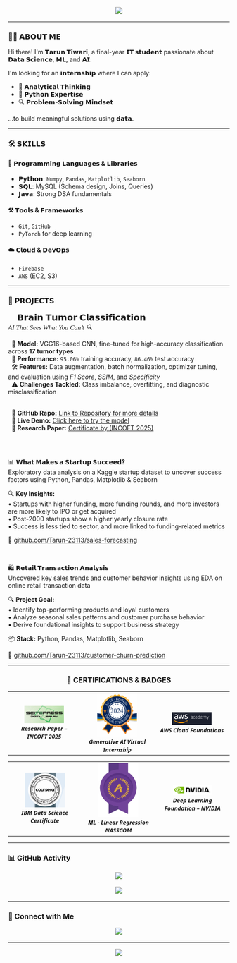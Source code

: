 <!-- GitHub Profile README | Tarun Tiwari -->

<p align="center">
  <img src="https://readme-typing-svg.herokuapp.com?font=Fira+Code&size=30&duration=3000&pause=1000&center=true&vCenter=true&width=800&height=60&lines=Hi+%F0%9F%91%8B%2C+I'm+Tarun+Tiwari;Final+Year+IT+Student+%F0%9F%8E%93;Data+Science+%26+AI+Enthusiast+%F0%9F%A7%A0;Lifelong+Learner+%F0%9F%93%96+Always+Curious" />
</p>

---

### 🧑‍💻 𝗔𝗕𝗢𝗨𝗧 𝗠𝗘
Hi there! I'm **𝗧𝗮𝗿𝘂𝗻 𝗧𝗶𝘄𝗮𝗿𝗶**, a final-year **𝗜𝗧 𝘀𝘁𝘂𝗱𝗲𝗻𝘁** passionate about **𝗗𝗮𝘁𝗮 𝗦𝗰𝗶𝗲𝗻𝗰𝗲**, **𝗠𝗟**, and **𝗔𝗜**.

I'm looking for an **𝗶𝗻𝘁𝗲𝗿𝗻𝘀𝗵𝗶𝗽** where I can apply:

- 🧠 𝗔𝗻𝗮𝗹𝘆𝘁𝗶𝗰𝗮𝗹 𝗧𝗵𝗶𝗻𝗸𝗶𝗻𝗴  
- 🐍 𝗣𝘆𝘁𝗵𝗼𝗻 𝗘𝘅𝗽𝗲𝗿𝘁𝗶𝘀𝗲  
- 🔍 𝗣𝗿𝗼𝗯𝗹𝗲𝗺-𝗦𝗼𝗹𝘃𝗶𝗻𝗴 𝗠𝗶𝗻𝗱𝘀𝗲𝘁

...to build meaningful solutions using **𝗱𝗮𝘁𝗮**.

---

### 🛠️ 𝗦𝗞𝗜𝗟𝗟𝗦

#### 📌 𝗣𝗿𝗼𝗴𝗿𝗮𝗺𝗺𝗶𝗻𝗴 𝗟𝗮𝗻𝗴𝘂𝗮𝗴𝗲𝘀 & 𝗟𝗶𝗯𝗿𝗮𝗿𝗶𝗲𝘀
- **𝗣𝘆𝘁𝗵𝗼𝗻**: `Numpy`, `Pandas`, `Matplotlib`, `Seaborn`  
- **𝗦𝗤𝗟**: MySQL (Schema design, Joins, Queries)  
- **𝗝𝗮𝘃𝗮**: Strong DSA fundamentals  

#### ⚒️ 𝗧𝗼𝗼𝗹𝘀 & 𝗙𝗿𝗮𝗺𝗲𝘄𝗼𝗿𝗸𝘀
- `Git`, `GitHub`  
- `PyTorch` for deep learning  

#### ☁️ 𝗖𝗹𝗼𝘂𝗱 & 𝗗𝗲𝘃𝗢𝗽𝘀
- `Firebase`  
- `AWS` (EC2, S3)

---


### 🚀 𝗣𝗥𝗢𝗝𝗘𝗖𝗧𝗦

<p align="left" style="font-family: Perpetua, serif;">
  <strong style="font-size: 20px;">🧠 𝗕𝗿𝗮𝗶𝗻 𝗧𝘂𝗺𝗼𝗿 𝗖𝗹𝗮𝘀𝘀𝗶𝗳𝗶𝗰𝗮𝘁𝗶𝗼𝗻</strong><br>
  <em style="font-size: 15px;">AI That Sees What You Can’t 🔍</em><br>
  <div align="left" style="display: inline-block; text-align: left; max-width: 600px; margin: 0 auto;">
  &nbsp;&nbsp;🚀 <b>Model:</b> VGG16-based CNN, fine-tuned for high-accuracy classification across <b>17 tumor types</b><br>
  &nbsp;&nbsp;🧪 <b>Performance:</b> <code>95.06%</code> training accuracy, <code>86.46%</code> test accuracy<br>
  &nbsp;&nbsp;🛠️ <b>Features:</b> Data augmentation, batch normalization, optimizer tuning, and evaluation using <i>F1 Score</i>, <i>SSIM</i>, and <i>Specificity</i><br>
  &nbsp;&nbsp;⚠️ <b>Challenges Tackled:</b> Class imbalance, overfitting, and diagnostic misclassification<br><br>

  &nbsp;&nbsp;🔗 <b>GitHub Repo:</b> <a href="https://github.com/Tarun-23113/BrainTumorModel" target="_blank">Link to Repository for more details</a><br>
  &nbsp;&nbsp;🔬 <b>Live Demo:</b> <a href="https://tumordetection-jd9cbxjgyb5glaiaxxgpgu.streamlit.app/" target="_blank">Click here to try the model</a><br>
  &nbsp;&nbsp;📝 <b>Research Paper:</b> <a href="https://drive.google.com/file/d/1-jnsbHRT-w3M0CTyr7z1uBAqWk3NAsFB/view?usp=sharing" target="_blank">Certificate by (INCOFT 2025)</a>
  </div>
</p>
<br>
<p align="center">

  📊 <b>𝗪𝗵𝗮𝘁 𝗠𝗮𝗸𝗲𝘀 𝗮 𝗦𝘁𝗮𝗿𝘁𝘂𝗽 𝗦𝘂𝗰𝗰𝗲𝗲𝗱?</b><br>
  Exploratory data analysis on a Kaggle startup dataset to uncover success factors using Python, Pandas, Matplotlib & Seaborn<br>

  🔍 <b>Key Insights:</b><br>
  • Startups with higher funding, more funding rounds, and more investors are more likely to IPO or get acquired<br>
  • Post-2000 startups show a higher yearly closure rate<br>
  • Success is less tied to sector, and more linked to funding-related metrics<br>

  🔗 <a href="https://github.com/Tarun-23113/My_Python_Projects/blob/master/Projects/What_Makes_Startups_Succeed%3F.ipynb" target="_blank">github.com/Tarun-23113/sales-forecasting</a>

</p>
<br>
<p align="center">

  🛍️ <b>𝗥𝗲𝘁𝗮𝗶𝗹 𝗧𝗿𝗮𝗻𝘀𝗮𝗰𝘁𝗶𝗼𝗻 𝗔𝗻𝗮𝗹𝘆𝘀𝗶𝘀</b><br>
  Uncovered key sales trends and customer behavior insights using EDA on online retail transaction data<br>

  🔍 <b>Project Goal:</b><br>
  • Identify top-performing products and loyal customers<br>
  • Analyze seasonal sales patterns and customer purchase behavior<br>
  • Derive foundational insights to support business strategy<br>

  📦 <b>Stack:</b> Python, Pandas, Matplotlib, Seaborn

  🔗 <a href="https://github.com/Tarun-23113/customer-churn-prediction" target="_blank">github.com/Tarun-23113/customer-churn-prediction</a>

</p>

---

<h3 align="center">📜 <strong>CERTIFICATIONS & BADGES</strong></h3>

<!-- Row 1 -->
<table align="center">
  <tr>
      <td align="center" width="200px">
      <a href="https://drive.google.com/file/d/1-jnsbHRT-w3M0CTyr7z1uBAqWk3NAsFB/view?usp=sharing" target="_blank">
        <img src="https://github.com/Tarun-23113/Tarun-23113/blob/main/SCITEPRESS%20Digital%20Library.png" width="90px"/><br/>
      </a>
      <font face="Segoe UI, Verdana" size="2"><b><i>Research Paper – INCOFT 2025</i></b></font>
    </td>
    <td align="center" width="200px">
      <a href="https://drive.google.com/file/d/1LDVAmoIAoEefcHUdlH5M8ElKs68NKAO8/view?usp=sharing" target="_blank">
        <img src="https://github.com/Tarun-23113/Tarun-23113/blob/main/AICTE%20Generative%20AI%20Virtual%20Internship.png" width="90px"/><br/>
      </a>
      <font face="Segoe UI, Verdana" size="2"><b><i>Generative AI Virtual Internship</i></b></font>
    </td>
    <td align="center" width="200px">
      <a href="https://drive.google.com/file/d/1ewb9wzNE44UZNh42kWfTipYmQ4DAkaaf/view?usp=sharing" target="_blank">
        <img src="https://github.com/Tarun-23113/Tarun-23113/blob/main/AWS%20Cloud%20Foundation.png" width="90px"/><br/>
      </a>
      <font face="Segoe UI, Verdana" size="2"><b><i>AWS Cloud Foundations</i></b></font>
    </td>
  </tr>
</table>

<!-- Row 2 -->
<table align="center">
  <tr>
    <td align="center" width="200px">
      <a href="https://drive.google.com/file/d/1TWxcDrs4wX2Tag0PwQ02IFeStC2MYDPV/view?usp=sharing" target="_blank">
        <img src="https://github.com/Tarun-23113/Tarun-23113/blob/main/IBM%20Data%20Science.png" width="90px"/><br/>
      </a>
      <font face="Segoe UI, Verdana" size="2"><b><i>IBM Data Science Certificate</i></b></font>
    </td>
    <td align="center" width="200px">
      <a href="https://drive.google.com/file/d/1atkj7JyEgTSwpfoGwAwF-Y-5DWtsKwou/view?usp=sharing" target="_blank">
        <img src="https://github.com/Tarun-23113/Tarun-23113/blob/main/NASSCOM%20Linear%20Regression.png" width="90px"/><br/>
      </a>
      <font face="Segoe UI, Verdana" size="2"><b><i>ML - Linear Regression   NASSCOM</i></b></font>
    </td>
    <td align="center" width="200px">
      <a href="https://drive.google.com/file/d/1nDCh3gDLKxVb38l098RslGfraD7OgVCR/view?usp=sharing" target="_blank">
        <img src="https://github.com/Tarun-23113/Tarun-23113/blob/main/NVIDIA%20Deep%20Learning.png" width="90px"/><br/>
      </a>
      <font face="Segoe UI, Verdana" size="2"><b><i>Deep Learning Foundation – NVIDIA</i></b></font>
    </td>
    
  </tr>
</table>

---

### 📊 GitHub Activity

<p align="center">
  <img src="https://github-readme-activity-graph.vercel.app/graph?username=Tarun-23113&theme=github-dark&hide_border=true&area=true&color=58a6ff&line=58a6ff" />
</p>

<p align="center">
  <img src="https://github-readme-streak-stats.herokuapp.com?user=Tarun-23113&theme=github-dark-blue&hide_border=true&date_format=M%20j%5B%2C%20Y%5D" />
</p>

---

### 🔗 Connect with Me

<p align="center">
  <a href="https://www.linkedin.com/in/tarun-tiwari-0b1621283">
    <img src="https://img.shields.io/badge/LinkedIn-%231DA1F2?style=for-the-badge&logo=linkedin&logoColor=white" />
  </a>
</p>

---

<p align="center">
  <img src="https://capsule-render.vercel.app/api?type=waving&height=120&section=footer&color=1f1f1f" />
</p>
